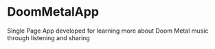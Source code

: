# DoomMetalApp
Single Page App developed for learning more about Doom Metal music through listening and sharing 
